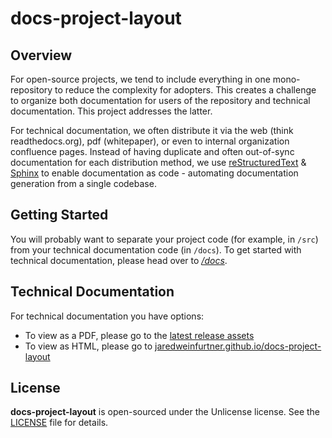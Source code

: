 # docs-project-layout

## Overview

For open-source projects, we tend to include everything in one mono-repository to reduce the complexity for adopters.  This creates a challenge to organize both documentation for users of the repository and technical documentation.  This project addresses the latter.  

For technical documentation, we often distribute it via the web (think readthedocs.org), pdf (whitepaper), or even to internal organization confluence pages.  Instead of having duplicate and often out-of-sync documentation for each distribution method, we use [reStructuredText](https://www.sphinx-doc.org/en/master/usage/restructuredtext/basics.html) &  [Sphinx](https://www.sphinx-doc.org/en/master/) to enable documentation as code - automating documentation generation from a single codebase.  

## Getting Started

You will probably want to separate your project code (for example, in `/src`) from your technical documentation code (in `/docs`).  To get started with technical documentation, please head over to [*/docs*](./docs).

## Technical Documentation

For technical documentation you have options:
- To view as a PDF, please go to the [latest release assets](https://github.com/jaredweinfurtner/docs-project-layout/releases)
- To view as HTML, please go to [jaredweinfurtner.github.io/docs-project-layout](https://jaredweinfurtner.github.io/docs-project-layout)

## License

**docs-project-layout** is open-sourced under the Unlicense license. See the
[LICENSE](LICENSE) file for details.

